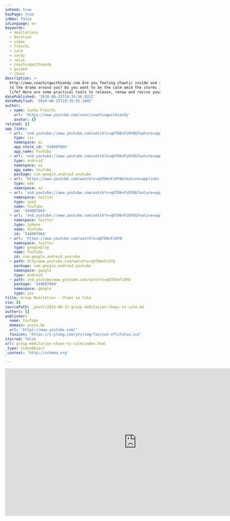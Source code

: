 ```yaml
---
inFeed: true
hasPage: true
inNav: false
inLanguage: en
keywords:
  - meditations
  - duration
  - views
  - freschi
  - calm
  - sandy
  - relax
  - coachingwithsandy
  - guided
  - chaos
description: >-
  http://www.coachingwithsandy.com Are you feeling chaotic inside and sensitive
  to the drama around you? Do you want to be the calm amid the storms in your
  life? Here are some practical tools to release, renew and revive your energy.
datePublished: '2016-08-22T19:35:56.031Z'
dateModified: '2016-08-22T19:35:55.180Z'
author:
  - name: Sandy Freschi
    url: 'https://www.youtube.com/user/coachingwithsandy'
    avatar: {}
related: []
app_links:
  - url: 'vnd.youtube://www.youtube.com/watch?v=qO7D6nFiOYQ&feature=applinks'
    type: ios
    namespace: ai
    app_store_id: '544007664'
    app_name: YouTube
  - url: 'vnd.youtube://www.youtube.com/watch?v=qO7D6nFiOYQ&feature=applinks'
    type: android
    namespace: ai
    app_name: YouTube
    package: com.google.android.youtube
  - url: 'https://www.youtube.com/watch?v=qO7D6nFiOYQ&feature=applinks'
    type: web
    namespace: ai
  - url: 'vnd.youtube://www.youtube.com/watch?v=qO7D6nFiOYQ&feature=applinks'
    namespace: twitter
    type: ipad
    name: YouTube
    id: '544007664'
  - url: 'vnd.youtube://www.youtube.com/watch?v=qO7D6nFiOYQ&feature=applinks'
    namespace: twitter
    type: iphone
    name: YouTube
    id: '544007664'
  - url: 'https://www.youtube.com/watch?v=qO7D6nFiOYQ'
    namespace: twitter
    type: googleplay
    name: YouTube
    id: com.google.android.youtube
  - path: http/www.youtube.com/watch?v=qO7D6nFiOYQ
    package: com.google.android.youtube
    namespace: google
    type: android
  - path: vnd.youtube/www.youtube.com/watch?v=qO7D6nFiOYQ
    package: '544007664'
    namespace: google
    type: ios
title: Group Meditation - Chaos to Calm
via: {}
sourcePath: _posts/2016-08-22-group-meditation-chaos-to-calm.md
authors: []
publisher:
  name: YouTube
  domain: youtu.be
  url: 'https://www.youtube.com/'
  favicon: 'https://s.ytimg.com/yts/img/favicon-vflz7uhzw.ico'
starred: false
url: group-meditation-chaos-to-calm/index.html
_type: VideoObject
_context: 'http://schema.org'

---
```

<iframe src="https://cdn.embedly.com/widgets/media.html?src=https%3A%2F%2Fwww.youtube.com%2Fembed%2FqO7D6nFiOYQ%3Ffeature%3Doembed&amp;url=http%3A%2F%2Fwww.youtube.com%2Fwatch%3Fv%3DqO7D6nFiOYQ&amp;image=https%3A%2F%2Fi.ytimg.com%2Fvi%2FqO7D6nFiOYQ%2Fhqdefault.jpg&amp;key=b7d04c9b404c499eba89ee7072e1c4f7&amp;type=text%2Fhtml&amp;schema=youtube" width="854" height="480" scrolling="no" frameborder="0" allowfullscreen="" style=""></iframe>